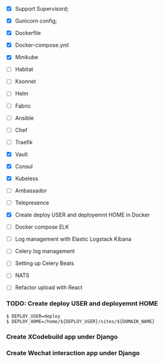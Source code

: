 
 - [x] Support Supervisord;
 - [x] Gunicorn config;
 - [x] Dockerfile
 - [x] Docker-compose.yml
 - [x] Minikube
 - [ ] Habitat
 - [ ] Ksonnet
 - [ ] Helm
 - [ ] Fabric
 - [ ] Ansible
 - [ ] Chef
 - [ ] Traefik
 - [x] Vault
 - [x] Consul
 - [x] Kubeless
 - [ ] Ambassador
 - [ ] Telepresence

 - [x] Create deploy USER and deployemnt HOME in Docker
 - [ ] Docker compose ELK
 - [ ] Log management with Elastic Logstack Kibana
 - [ ] Celery log management
 - [ ] Setting up Celery Beats
 - [ ] NATS

 - [ ] Refactor upload with React


### TODO: Create deploy USER and deployemnt HOME
```
$ DEPLOY_USER=deploy
$ DEPLOY_HOME=/home/${DEPLOY_USER}/sites/${DOMAIN_NAME}
```

### Create XCodebuild app under Django

### Create Wechat interaction app under Django